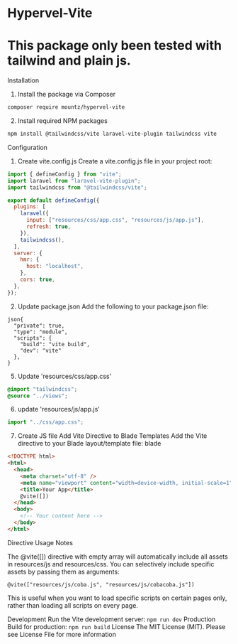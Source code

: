# Hypervel-Vite

# **This package only been tested with tailwind and plain js.**

Installation

1. Install the package via Composer

```bash
composer require mountz/hypervel-vite
```

2. Install required NPM packages

```bash
npm install @tailwindcss/vite laravel-vite-plugin tailwindcss vite
```

Configuration

1. Create vite.config.js
   Create a vite.config.js file in your project root:

```javascript
import { defineConfig } from "vite";
import laravel from "laravel-vite-plugin";
import tailwindcss from "@tailwindcss/vite";

export default defineConfig({
  plugins: [
    laravel({
      input: ["resources/css/app.css", "resources/js/app.js"],
      refresh: true,
    }),
    tailwindcss(),
  ],
  server: {
    hmr: {
      host: "localhost",
    },
    cors: true,
  },
});
```

2. Update package.json
   Add the following to your package.json file:

```
json{
  "private": true,
  "type": "module",
  "scripts": {
    "build": "vite build",
    "dev": "vite"
  },
}
```

5. Update 'resources/css/app.css'

```css
@import "tailwindcss";
@source "../views";
```

6. update 'resources/js/app.js'

```javascript
import "../css/app.css";
```

7. Create JS file
   Add Vite Directive to Blade Templates
   Add the Vite directive to your Blade layout/template file:
   blade

```html
<!DOCTYPE html>
<html>
  <head>
    <meta charset="utf-8" />
    <meta name="viewport" content="width=device-width, initial-scale=1" />
    <title>Your App</title>
    @vite([])
  </head>
  <body>
    <!-- Your content here -->
  </body>
</html>
```

Directive Usage Notes

The @vite([]) directive with empty array will automatically include all assets in resources/js and resources/css.
You can selectively include specific assets by passing them as arguments:

```blade
@vite(["resources/js/coba.js", "resources/js/cobacoba.js"])
```

This is useful when you want to load specific scripts on certain pages only, rather than loading all scripts on every page.

Development
Run the Vite development server:
`npm run dev`
Production
Build for production:
`npm run build`
License
The MIT License (MIT). Please see License File for more information


